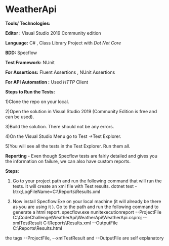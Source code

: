 # WeatherApi

**Tools/ Technologies:**

**Editor :** Visual Studio 2019 Community edition

**Language:** C# , Class Library Project with *Dot Net Core*

**BDD:** Specflow

**Test Framework:** NUnit 

**For Assertions:** Fluent Assertions , NUnit Assertions

**For API Automation :** Used *HTTP* Client


**Steps to Run the Tests:**

1)Clone the repo on your local.

2)Open the solution in Visual Studio 2019 (Community Edition is free and can be used).

3)Build the solution. There should not be any errors.

4)On the Visual Studio Menu go to Test ->Test Explorer.

5)You will see all the tests in the Test Explorer. Run them all.

**Reporting** - Even though Specflow tests are fairly detailed and gives you the information on failure, we can also have custom reports.

**Steps**:
1. Go to your project path and run the following command that will run the tests. It will create an xml file with Test results.
dotnet test -l:trx;LogFileName=C:\Reports\Results.xml

2. Now install Specflow.Exe on your local machine (it will already be there as you are using it ). Go to the path and run the following command to generate a html report.
specflow.exe nunitexecutionreport --ProjectFile C:\CodeChallenge\WeatherApi\WeatherApi\WeatherApi.csproj --xmlTestResult C:\Reports\Results.xml --OutputFile C:\Reports\Results.html

the tags --ProjectFile, --xmlTestResult and --OutputFile are self explanatory
